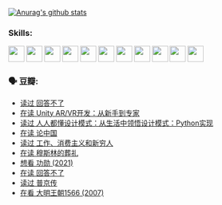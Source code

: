 
[![Anurag's github stats](https://github-readme-stats.vercel.app/api?username=w940853815)](https://github.com/anuraghazra/github-readme-stats)

### Skills:

<code><img height="32" src="https://cdn.jsdelivr.net/npm/simple-icons@v5/icons/python.svg"></code>
<code><img height="32" src="https://cdn.jsdelivr.net/npm/simple-icons@v5/icons/javascript.svg"></code>
<code><img height="32" src="https://cdn.jsdelivr.net/npm/simple-icons@v5/icons/django.svg"></code>
<code><img height="32" src="https://cdn.jsdelivr.net/npm/simple-icons@v5/icons/flask.svg"></code>
<code><img height="32" src="https://cdn.jsdelivr.net/npm/simple-icons@v5/icons/vuetify.svg"></code>
<code><img height="32" src="https://cdn.jsdelivr.net/npm/simple-icons@v5/icons/git.svg"></code>
<code><img height="32" src="https://cdn.jsdelivr.net/npm/simple-icons@v5/icons/docker.svg"></code>
<code><img height="32" src="https://cdn.jsdelivr.net/npm/simple-icons@v5/icons/postgresql.svg"></code>
<code><img height="32" src="https://cdn.jsdelivr.net/npm/simple-icons@v5/icons/elasticsearch.svg"></code>
<code><img height="32" src="https://cdn.jsdelivr.net/npm/simple-icons@v5/icons/macos.svg"></code>
<code><img height="32" src="https://cdn.jsdelivr.net/npm/simple-icons@v5/icons/linux.svg"></code>

### 🗣 豆瓣:

<!-- DOUBAN-ACTIVITIES:START -->
- [读过 回答不了](https://www.douban.com/people/136069238/status/3812155932/?_i=48948267)
- [在读 Unity AR/VR开发：从新手到专家](https://www.douban.com/people/136069238/status/3810864648/?_i=48948267)
- [读过 人人都懂设计模式：从生活中领悟设计模式：Python实现](https://www.douban.com/people/136069238/status/3806334005/?_i=48948267)
- [在读 论中国](https://www.douban.com/people/136069238/status/3805671678/?_i=48948267)
- [读过 工作、消费主义和新穷人](https://www.douban.com/people/136069238/status/3803834644/?_i=48948267)
- [在读 穆斯林的葬礼](https://www.douban.com/people/136069238/status/3802824932/?_i=48948267)
- [想看 功勋‎ (2021)](https://www.douban.com/people/136069238/status/3802127044/?_i=48948267)
- [在读 回答不了](https://www.douban.com/people/136069238/status/3802078489/?_i=48948267)
- [读过 普京传](https://www.douban.com/people/136069238/status/3802076688/?_i=48948267)
- [在看 大明王朝1566‎ (2007)](https://www.douban.com/people/136069238/status/3800275133/?_i=48948267)
<!-- DOUBAN-ACTIVITIES:END -->
<!--
**w940853815/w940853815** is a ✨ _special_ ✨ repository because its `README.md` (this file) appears on your GitHub profile.

Here are some ideas to get you started:

- 🔭 I’m currently working on ...
- 🌱 I’m currently learning ...
- 👯 I’m looking to collaborate on ...
- 🤔 I’m looking for help with ...
- 💬 Ask me about ...
- 📫 How to reach me: ...
- 😄 Pronouns: ...
- ⚡ Fun fact: ...
-->
